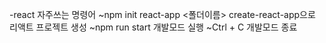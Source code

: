 -react 
자주쓰는 명령어
~npm init react-app <폴더이름>
create-react-app으로 리액트 프로젝트 생성
~npm run start
개발모드 실행
~Ctrl + C
개발모드 종료

